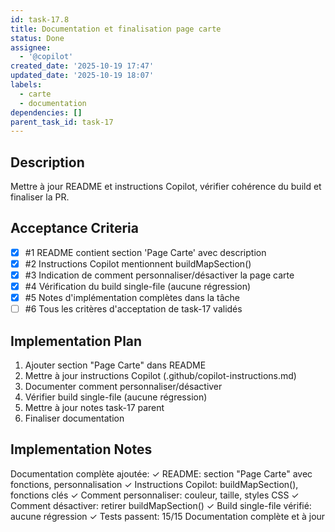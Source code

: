 ```yaml
---
id: task-17.8
title: Documentation et finalisation page carte
status: Done
assignee:
  - '@copilot'
created_date: '2025-10-19 17:47'
updated_date: '2025-10-19 18:07'
labels:
  - carte
  - documentation
dependencies: []
parent_task_id: task-17
---
```


## Description

<!-- SECTION:DESCRIPTION:BEGIN -->
Mettre à jour README et instructions Copilot, vérifier cohérence du build et finaliser la PR.
<!-- SECTION:DESCRIPTION:END -->

## Acceptance Criteria
<!-- AC:BEGIN -->
- [x] #1 README contient section 'Page Carte' avec description
- [x] #2 Instructions Copilot mentionnent buildMapSection()
- [x] #3 Indication de comment personnaliser/désactiver la page carte
- [x] #4 Vérification du build single-file (aucune régression)
- [x] #5 Notes d'implémentation complètes dans la tâche
- [ ] #6 Tous les critères d'acceptation de task-17 validés
<!-- AC:END -->

## Implementation Plan

<!-- SECTION:PLAN:BEGIN -->
1. Ajouter section "Page Carte" dans README
2. Mettre à jour instructions Copilot (.github/copilot-instructions.md)
3. Documenter comment personnaliser/désactiver
4. Vérifier build single-file (aucune régression)
5. Mettre à jour notes task-17 parent
6. Finaliser documentation
<!-- SECTION:PLAN:END -->

## Implementation Notes

<!-- SECTION:NOTES:BEGIN -->
Documentation complète ajoutée:
✓ README: section "Page Carte" avec fonctions, personnalisation
✓ Instructions Copilot: buildMapSection(), fonctions clés
✓ Comment personnaliser: couleur, taille, styles CSS
✓ Comment désactiver: retirer buildMapSection()
✓ Build single-file vérifié: aucune régression
✓ Tests passent: 15/15
Documentation complète et à jour
<!-- SECTION:NOTES:END -->
